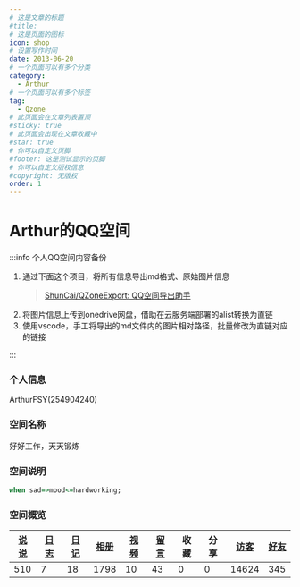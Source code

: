 ```yaml
---
# 这是文章的标题
#title: 
# 这是页面的图标
icon: shop
# 设置写作时间
date: 2013-06-20
# 一个页面可以有多个分类
category:
  - Arthur
# 一个页面可以有多个标签
tag:
  - Qzone
# 此页面会在文章列表置顶
#sticky: true
# 此页面会出现在文章收藏中
#star: true
# 你可以自定义页脚
#footer: 这是测试显示的页脚
# 你可以自定义版权信息
#copyright: 无版权
order: 1
---
```

# Arthur的QQ空间

:::info 个人QQ空间内容备份

1. 通过下面这个项目，将所有信息导出md格式、原始图片信息
   > [ShunCai/QZoneExport: QQ空间导出助手](https://github.com/ShunCai/QZoneExport)
   >
2. 将图片信息上传到onedrive网盘，借助在云服务端部署的alist转换为直链
3. 使用vscode，手工将导出的md文件内的图片相对路径，批量修改为直链对应的链接

:::

### 个人信息

ArthurFSY(254904240)

### 空间名称

好好工作，天天锻炼

### 空间说明

```VHDL
when sad=>mood<=hardworking;
```

### 空间概览

| [说说](/Arthur/Qzone/说说) | [日志](/Arthur/Qzone/日志) | [日记](/Arthur/Qzone/日记) | [相册](/Arthur/Qzone/相册) | [视频](/Arthur/Qzone/视频) | [留言](/Arthur/Qzone/留言) | 收藏 | 分享 | [访客](/Arthur/Qzone/访客) | [好友](/Arthur/Qzone/好友) |
| ----------------------------------- | -------------------------------- | ---------------------------------- | --------------------------------- | --------------------------------- | --------------------------------- | ---- | ---- | ----------------------------------- | ---------------------------------- |
| 510                                 | 7                                | 18                                 | 1798                              | 10                                | 43                                | 0    | 0    | 14624                               | 345                                |
